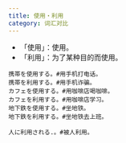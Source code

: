```yaml
---
title: 使用・利用
category: 词汇对比
---
```


- 「使用」：使用。
- 「利用」：为了某种目的而使用。

```example
携帯を使用する。#用手机打电话。
携帯を利用する。#用手机诈骗。
カフェを使用する。#用咖啡店喝咖啡。
カフェを利用する。#用咖啡店学习。
地下鉄を使用する。#坐地铁。
地下鉄を利用する。#坐地铁去上班。

人に利用される.。#被人利用。
```
